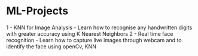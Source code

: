 # ML-Projects
1 - KNN for Image Analysis -  Learn how to recognise any handwritten digits with greater accuracy using K Nearest Neighbors
2 - Real time face recognition - Learn  how to capture live images through webcam and to identify the face using openCv, KNN
